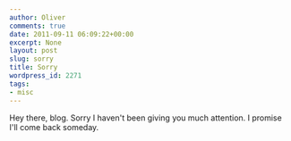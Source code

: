 ```yaml
---
author: Oliver
comments: true
date: 2011-09-11 06:09:22+00:00
excerpt: None
layout: post
slug: sorry
title: Sorry
wordpress_id: 2271
tags:
- misc
---
```


Hey there, blog.  Sorry I haven't been giving you much attention. I promise I'll come back someday.